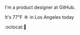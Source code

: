 I'm a product designer at GitHub.

It's 77&#8457; &#9728; in Los Angeles today

:octocat::spaghetti: